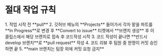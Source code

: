 <h1>절대 작업 규칙</h1>
1. 작업 시작 전 **pull**
2. 깃허브 메뉴의 **Projects** 들어가서 각자 맡을 파트를 **In Progress**로 변경 후 **Convert to issue** 티켓에서 **브랜치 생성** 후 이클립스에서 해당 브랜치로 접속 후 코드작성 시작
3. 코드 작성이 끝나면 **반드시 develop 브랜치**로 **pull request** 작성
4. 코드 리뷰 후 팀원 중 한명이 커밋 승인하면 끝
5. **main 브랜치는 팀장 외에 커밋 요청 금지**
